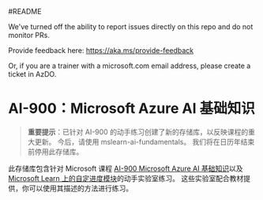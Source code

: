 #README

We've turned off the ability to report issues directly on this repo and do not monitor PRs.

Provide feedback here: https://aka.ms/provide-feedback

Or, if you are a trainer with a microsoft.com email address, please create a ticket in AzDO.

# AI-900：Microsoft Azure AI 基础知识

>**重要提示**：已针对 AI-900 的动手练习创建了新的存储库，以反映课程的重大更新。 今后，请使用 mslearn-ai-fundamentals[](https://github.com/MicrosoftLearning/mslearn-ai-fundamentals)。 我们将在日历年结束前停用此存储库。 

此存储库包含针对 Microsoft 课程 [AI-900 Microsoft Azure AI 基础知识](https://docs.microsoft.com/en-us/learn/certifications/courses/ai-900t00)以及 [Microsoft Learn 上的自定进度模块](https://docs.microsoft.com/learn/certifications/azure-ai-fundamentals)的动手实验室练习。 这些实验室配合教材提供，你可以使用其描述的方法进行练习。 

